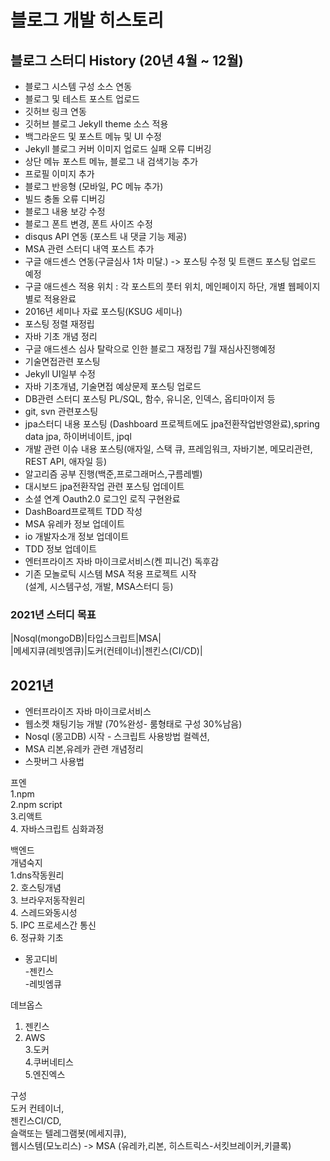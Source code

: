 # 블로그  개발 히스토리 

## 블로그 스터디 History (20년 4월 ~ 12월)
 - 블로그 시스템 구성 소스 연동
 - 블로그 및 테스트 포스트 업로드
 - 깃허브 링크 연동
 - 깃허브 블로그 Jekyll theme 소스 적용
 - 백그라운드 및 포스트 메뉴 및 UI 수정
 - Jekyll 블로그 커버 이미지 업로드 실패 오류 디버깅
 - 상단 메뉴 포스트 메뉴, 블로그 내 검색기능 추가
 - 프로필 이미지 추가
 - 블로그 반응형 (모바일, PC 메뉴 추가)
 - 빌드 충돌 오류 디버깅
 - 블로그 내용 보강 수정
 - 블로그 폰트 변경, 폰트 사이즈 수정
 - disqus API 연동 (포스트 내 댓글 기능 제공)
 - MSA 관련 스터디 내역 포스트 추가
 - 구글 애드센스 연동(구글심사 1차 미달.) -> 포스팅 수정 및 트랜드 포스팅 업로드 예정
 - 구글 애드센스 적용 위치 : 각 포스트의 풋터 위치, 메인페이지 하단, 개별 웹페이지 별로 적용완료
 - 2016년 세미나 자료 포스팅(KSUG 세미나)
 - 포스팅 정렬 재정립
 - 자바 기초 개념 정리
 - 구글 애드센스 심사 탈락으로 인한 블로그 재정립 7월 재심사진행예정
 - 기술면접관련 포스팅 
 - Jekyll UI일부 수정
 - 자바 기초개념, 기술면접 예상문제 포스팅 업로드
 - DB관련 스터디 포스팅 PL/SQL, 함수, 유니온, 인덱스, 옵티마이저 등 
 - git, svn 관련포스팅
 - jpa스터디 내용 포스팅 (Dashboard 프로젝트에도 jpa전환작업반영완료),spring data jpa, 하이버네이트, jpql
 - 개발 관련 이슈 내용 포스팅(애자일, 스택 큐, 프레임워크, 자바기본, 메모리관련, REST API, 애자일 등)
 - 알고리즘 공부 진행(백준,프로그래머스,구름레벨)
 - 대시보드 jpa전환작업 관련 포스팅 업데이트
 - 소셜 연계 Oauth2.0 로그인 로직 구현완료
 - DashBoard프로젝트 TDD  작성
 - MSA 유레카 정보 업데이트
 - io 개발자소개 정보 업데이트
 - TDD 정보 업데이트
 - 엔터프라이즈 자바 마이크로서비스(켄 피니건) 독후감  
 - 기존 모놀로틱 시스템 MSA 적용 프로젝트 시작  
   (설계, 시스템구성, 개발, MSA스터디 등)  
  
### 2021년 스터디 목표  
|Nosql(mongoDB)|타입스크립트|MSA|  
|메세지큐(레빗엠큐)|도커(컨테이너)|젠킨스(CI/CD)|  


## 2021년  
 - 엔터프라이즈 자바 마이크로서비스  
 - 웹소켓 채팅기능 개발 (70%완성- 룸형태로 구성 30%남음)  
 - Nosql (몽고DB) 시작 - 스크립트 사용방법 컬렉션,   
 - MSA 리본,유레카 관련 개념정리  
 - 스팟버그 사용법  
 
프엔  
1.npm  
2.npm script  
3.리액트  
4. 자바스크립트 심화과정  

백엔드  
개념숙지  
1.dns작동원리  
2. 호스팅개념  
3. 브라우저동작원리  
4. 스레드와동시성  
5. IPC 프로세스간 통신  
6. 정규화 기초  

- 몽고디비  
-젠킨스  
-레빗엠큐  

데브옵스  
1. 젠킨스  
2. AWS  
3.도커  
4.쿠버네티스  
5.엔진엑스  

구성   
도커 컨테이너,  
젠킨스CI/CD,  
슬랙또는 텔레그램봇(메세지큐),  
웹시스템(모노리스) -> MSA (유레카,리본, 히스트릭스-서킷브레이커,키클록)   

